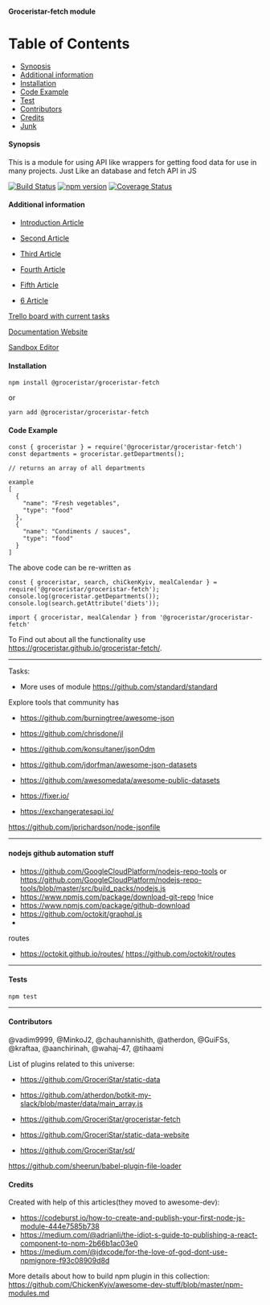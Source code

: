 #### Groceristar-fetch module

Table of Contents
=================

 * [Synopsis](#synopsis)
 * [Additional information](#additional-information)
 * [Installation](#installation)
 * [Code Example](#code-example)
 * [Test](#tests)
 * [Contributors](#contributors)
 * [Credits](#credits)
 * [Junk](#junk)



#### Synopsis
  This is a module for using API like wrappers for getting food data for use in many projects. Just Like an database and fetch API in JS

[![Build Status](https://travis-ci.org/GroceriStar/groceristar-fetch.svg?branch=master)](https://travis-ci.org/GroceriStar/groceristar-fetch)
[![npm version](https://badge.fury.io/js/%40groceristar%2Fgroceristar-fetch.svg)](https://badge.fury.io/js/%40groceristar%2Fgroceristar-fetch)
[![Coverage Status](https://coveralls.io/repos/github/GroceriStar/groceristar-fetch/badge.svg?branch=master)](https://coveralls.io/github/GroceriStar/groceristar-fetch?branch=master)

<!--
![Alt Text](https://github.com/GroceriStar/creative/blob/master/app-video/fetch-inside.gif)/
-->

#### Additional information
- [Introduction Article](https://medium.com/groceristar/groceristar-fetch-small-module-that-weve-created-8b4a62bd5d7b)
- [Second Article](https://medium.com/groceristar/food-static-data-plugin-list-of-big-steps-66265919df0f)
- [Third Article](https://medium.com/groceristar/static-food-data-plugin-transition-to-es6-559d0d941ec6)
- [Fourth Article](https://medium.com/groceristar/static-food-data-third-part-structu-615c39dcf328)
- [Fifth Article](https://medium.com/groceristar/moving-out-static-food-json-files-e27f8cba003)

- [6 Article](xxx)


[Trello board with current tasks](https://trello.com/b/U2Jm8JWX/fetch-plugin)

[Documentation Website](https://groceristar.github.io/groceristar-fetch/)

[Sandbox Editor](https://codesandbox.io/s/mzknoy0rnp)


#### Installation

`npm install @groceristar/groceristar-fetch`

or

`yarn add @groceristar/groceristar-fetch`




#### Code Example

```
const { groceristar } = require('@groceristar/groceristar-fetch')
const departments = groceristar.getDepartments();

// returns an array of all departments

example
[
  {
    "name": "Fresh vegetables",
    "type": "food"
  },
  {
    "name": "Condiments / sauces",
    "type": "food"
  }
]
```

The above code can be re-written as

```
const { groceristar, search, chiCkenKyiv, mealCalendar } = require('@groceristar/groceristar-fetch');
console.log(groceristar.getDepartments());
console.log(search.getAttribute('diets'));

import { groceristar, mealCalendar } from '@groceristar/groceristar-fetch'
```
To Find out about all the functionality use https://groceristar.github.io/groceristar-fetch/.

---


Tasks:
- More uses of module https://github.com/standard/standard


Explore tools that community has

- https://github.com/burningtree/awesome-json
- https://github.com/chrisdone/jl
- https://github.com/konsultaner/jsonOdm



- https://github.com/jdorfman/awesome-json-datasets
- https://github.com/awesomedata/awesome-public-datasets
- https://fixer.io/
- https://exchangeratesapi.io/

https://github.com/jprichardson/node-jsonfile

---

#### nodejs github automation stuff
- https://github.com/GoogleCloudPlatform/nodejs-repo-tools or https://github.com/GoogleCloudPlatform/nodejs-repo-tools/blob/master/src/build_packs/nodejs.js
- https://www.npmjs.com/package/download-git-repo !nice
- https://www.npmjs.com/package/github-download
- https://github.com/octokit/graphql.js
-

routes
- https://octokit.github.io/routes/ https://github.com/octokit/routes



---

#### Tests

```
npm test
```

---

#### Contributors

@vadim9999, @MinkoJ2, @chauhannishith, @atherdon, @GuiFSs, @kraftaa, @aanchirinah, @wahaj-47, @tihaami


List of plugins related to this universe:
- https://github.com/GroceriStar/static-data

- https://github.com/atherdon/botkit-my-slack/blob/master/data/main_array.js

- https://github.com/GroceriStar/groceristar-fetch

- https://github.com/GroceriStar/static-data-website
- https://github.com/GroceriStar/sd/

https://github.com/sheerun/babel-plugin-file-loader

#### Credits

Created with help of this articles(they moved to awesome-dev):
- https://codeburst.io/how-to-create-and-publish-your-first-node-js-module-444e7585b738
- https://medium.com/@adrianli/the-idiot-s-guide-to-publishing-a-react-component-to-npm-2b66b1ac03e0
- https://medium.com/@jdxcode/for-the-love-of-god-dont-use-npmignore-f93c08909d8d



More details about how to build npm plugin in this collection: https://github.com/ChickenKyiv/awesome-dev-stuff/blob/master/npm-modules.md
